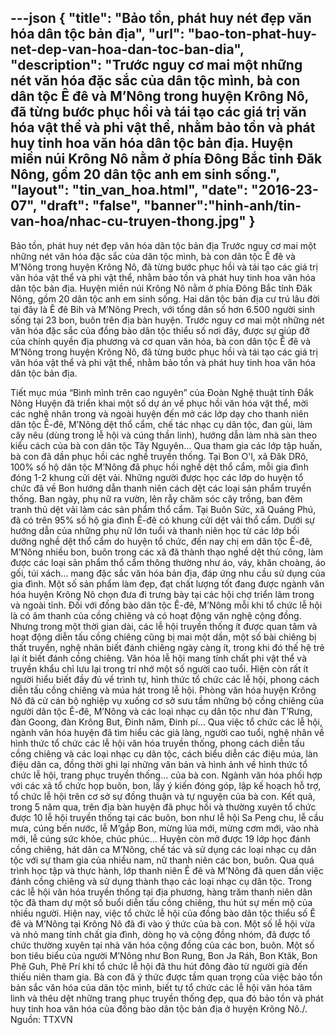 ---json
{
"title": "Bảo tồn, phát huy nét đẹp văn hóa dân tộc bản địa",
"url": "bao-ton-phat-huy-net-dep-van-hoa-dan-toc-ban-dia",
"description": "Trước nguy cơ mai một những nét văn hóa đặc sắc của dân tộc mình,  bà con dân tộc Ê đê và M’Nông trong huyện Krông Nô, đã từng bước phục hồi và tái tạo các giá trị văn hóa vật thể và phi vật thể, nhằm bảo tồn và phát huy tinh hoa văn hóa dân tộc bản địa. Huyện miền núi Krông Nô nằm ở phía Đông Bắc tỉnh Đăk Nông, gồm 20 dân tộc anh em sinh sống.",
"layout": "tin_van_hoa.html",
"date": "2016-23-07",
"draft": "false",
"banner":"hinh-anh/tin-van-hoa/nhac-cu-truyen-thong.jpg"
}
---

Bảo tồn, phát huy nét đẹp văn hóa dân tộc bản địa
Trước nguy cơ mai một những nét văn hóa đặc sắc của dân tộc mình,  bà con dân tộc Ê đê và M’Nông trong huyện Krông Nô, đã từng bước phục hồi và tái tạo các giá trị văn hóa vật thể và phi vật thể, nhằm bảo tồn và phát huy tinh hoa văn hóa dân tộc bản địa.
Huyện miền núi Krông Nô nằm ở phía Đông Bắc tỉnh Đăk Nông, gồm 20 dân tộc anh em sinh sống. Hai dân tộc bản địa cư trú lâu đời tại đây là Ê đê Bih và M’Nông Prech, với tổng dân số hơn 6.500 người sinh sống tại 23 bon, buôn trên địa bàn huyện. Trước nguy cơ mai một những nét văn hóa đặc sắc của đồng bào dân tộc thiểu số nơi đây, được sự giúp đỡ của chính quyền địa phương và cơ quan văn hóa, bà con dân tộc Ê đê và M’Nông trong huyện Krông Nô, đã từng bước phục hồi và tái tạo các giá trị văn hóa vật thể và phi vật thể, nhằm bảo tồn và phát huy tinh hoa văn hóa dân tộc bản địa.

Tiết mục múa “Bình mình trên cao nguyên” của Đoàn Nghệ thuật tỉnh Đắk Nông
Huyện đã triển khai một số dự án về phục hồi văn hóa vật thể, mời các nghệ nhân trong và ngoài huyện đến mở các lớp dạy cho thanh niên dân tộc Ê-đê, M’Nông dệt thổ cẩm, chế tác nhạc cụ dân tộc, đan gùi, làm cây nêu (dùng trong lễ hội và cúng thần linh), hướng dẫn làm nhà sàn theo kiểu cách của bà con dân tộc Tây Nguyên… Qua tham gia các lớp tập huấn, bà con đã dần phục hồi các nghề truyền thống. Tại Bon O'l, xã Đăk DRô, 100% số hộ dân tộc M’Nông đã phục hồi nghề dệt thổ cẩm, mỗi gia đình đóng 1-2 khung cửi dệt vải. Những người được học các lớp do huyện tổ chức đã về Bon hướng dẫn thanh niên cách dệt các loại sản phẩm truyền thống. Ban ngày, phụ nữ ra vườn, lên rẫy chăm sóc cây trồng, ban đêm tranh thủ dệt vải làm các sản phẩm thổ cẩm. Tại Buôn Sức, xã Quảng Phú, đã có trên 95% số hộ gia đình Ê-đê có khung cửi dệt vải thổ cẩm.
Dưới sự hướng dẫn của những phụ nữ lớn tuổi và thanh niên học từ các lớp bồi dưỡng nghề dệt thổ cẩm do huyện tổ chức, đến nay chị em dân tộc Ê-đê, M’Nông nhiều bon, buôn trong các xã đã thành thạo nghề dệt thủ công, làm được các loại sản phẩm thổ cẩm thông thường như áo, váy, khăn choàng, áo gối, túi xách... mang đặc sắc văn hóa bản địa, đáp ứng nhu cầu sử dụng của gia đình. Một số sản phẩm làm đẹp, đạt chất lượng tốt đang được ngành văn hóa huyện Krông Nô chọn đưa đi trưng bày tại các hội chợ triển lãm trong và ngoài tỉnh.
Đối với đồng bào dân tộc Ê-đê, M’Nông mỗi khi tổ chức lễ hội là có âm thanh của cồng chiêng và có hoạt động văn nghệ cộng đồng. Nhưng trong một thời gian dài, các lễ hội truyền thống ít được quan tâm và hoạt động diễn tấu cồng chiêng cũng bị mai một dần, một số bài chiêng bị thất truyền, nghệ nhân biết đánh chiêng ngày càng ít, trong khi đó thế hệ trẻ lại ít biết đánh cồng chiêng. Văn hóa lễ hội mang tính chất phi vật thể và truyền khẩu chỉ lưu lại trong trí nhớ một số người cao tuổi. Hiện còn rất ít người hiểu biết đầy đủ về trình tự, hình thức tổ chức các lễ hội, phong cách diễn tấu cồng chiêng và múa hát trong lễ hội. Phòng văn hóa huyện Krông Nô đã cử cán bộ nghiệp vụ xuống cơ sở sưu tầm những bộ cồng chiêng của người dân tộc Ê-đê, M’Nông và các loại nhạc cụ dân tộc như đàn T’Rưng, đàn Goong, đàn Krông But, Đinh năm, Đinh pí… Qua việc tổ chức các lễ hội, ngành văn hóa huyện đã tìm hiểu các già làng, người cao tuổi, nghệ nhân về hình thức tổ chức các lễ hội văn hóa truyền thống, phong cách diễn tấu cồng chiêng và các loại nhạc cụ dân tộc, cách biểu diễn các điệu múa, làn điệu dân ca, đồng thời ghi lại những văn bản và hình ảnh về hình thức tổ chức lễ hội, trang phục truyền thống… của bà con. Ngành văn hóa phối hợp với các xã tổ chức họp buôn, bon, lấy ý kiến đóng góp, lập kế hoạch hỗ trợ, tổ chức lễ hội trên cơ sở sự đồng thuận và tự nguyện của bà con.
Kết quả, trong 5 năm qua, trên địa bàn huyện đã phục hồi và thường xuyên tổ chức được 10 lễ hội truyền thống tại các buôn, bon như lễ hội Sa Peng chu, lễ cầu mưa, cúng bến nước, lễ M’gắp Bon, mừng lúa mới, mừng cơm mới, vào nhà mới, lễ cúng sức khỏe, chúc phúc… Huyện còn mở được 19 lớp học đánh cồng chiêng, hát dân ca M’Nông, chế tác và sử dụng các loại nhạc cụ dân tộc với sự tham gia của nhiều nam, nữ thanh niên các bon, buôn. Qua quá trình học tập và thực hành, lớp thanh niên Ê đê và M’Nông đã quen dần việc đánh cồng chiêng và sử dụng thành thạo các loại nhạc cụ dân tộc. Trong các lễ hội văn hóa truyền thống tại địa phương, hàng trăm thanh niên dân tộc đã tham dự một số buổi diễn tấu cồng chiêng, thu hút sự mến mộ của nhiều người.
Hiện nay, việc tổ chức lễ hội của đồng bào dân tộc thiểu số Ê đê và M’Nông tại Krông Nô đã đi vào ý thức của bà con. Một số lễ hội vừa và nhỏ mang tính chất gia đình, dòng họ và cộng đồng nhóm, đã được tổ chức thường xuyên tại nhà văn hóa cộng đồng của các bon, buôn. Một số bon tiêu biểu của người M’Nông như Bon Rung, Bon Ja Ráh, Bon Ktăk, Bon Phê Guh, Phê Prí khi tổ chức lễ hội đã thu hút đông đảo từ người già đến thiếu niên tham gia. Bà con đã ý thức được tầm quan trọng của việc bảo tồn bản sắc văn hóa của dân tộc mình, biết tự tổ chức các lễ hội văn hóa tâm linh và thêu dệt những trang phục truyền thống đẹp, qua đó bảo tồn và phát huy tinh hoa văn hóa của đồng bào dân tộc bản địa ở huyện Krông Nô./.
Nguồn: TTXVN